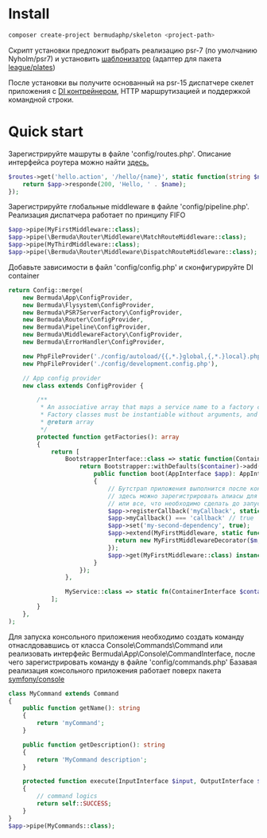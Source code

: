 # Install
```bash
composer create-project bermudaphp/skeleton <project-path>
````
Cкрипт установки предложит выбрать реализацию psr-7 (по умолчанию Nyholm/psr7)
и установить <a href="https://github.com/bermudaphp/templater">шаблонизатор</a> (адаптер для пакета <a href="https://platesphp.com/">league/plates</a>)

После установки вы получите основанный на psr-15 диспатчере скелет приложения с <a href="https://php-di.org/">DI контрейнером</a>, HTTP маршрутизацией и поддержкой командной строки.

# Quick start

Зарегистрируйте машруты в файле 'config/routes.php'.
Описание интерфейса роутера можно найти <a href="https://github.com/bermudaphp/router">здесь.</a>
```php
$routes->get('hello.action', '/hello/{name}', static function(string $name) use ($app): ResponseInterface {
    return $app->responde(200, 'Hello, ' . $name);
});
````

Зарегистрируйте глобальные middleware в файле 'config/pipeline.php'.
Реализация диспатчера работает по принципу FIFO

```php
$app->pipe(MyFirstMiddleware::class);
$app->pipe(\Bermuda\Router\Middleware\MatchRouteMiddleware::class);
$app->pipe(MyThirdMiddleware::class);
$app->pipe(\Bermuda\Router\Middleware\DispatchRouteMiddleware::class);
````
Добавьте зависимости в файл 'config/config.php' и сконфигурируйте DI container

```php
return Config::merge(
    new Bermuda\App\ConfigProvider,
    new Bermuda\Flysystem\ConfigProvider,
    new Bermuda\PSR7ServerFactory\ConfigProvider,
    new Bermuda\Router\ConfigProvider,
    new Bermuda\Pipeline\ConfigProvider,
    new Bermuda\MiddlewareFactory\ConfigProvider,
    new Bermuda\ErrorHandler\ConfigProvider,

    new PhpFileProvider('./config/autoload/{{,*.}global,{,*.}local}.php'),
    new PhpFileProvider('./config/development.config.php'),

    // App config provider
    new class extends ConfigProvider {

        /**
         * An associative array that maps a service name to a factory class name, or any callable.
         * Factory classes must be instantiable without arguments, and callable once instantiated (i.e., implement the __invoke() method).
         * @return array
         */
        protected function getFactories(): array
        {
            return [
                BootstrapperInterface::class => static function(ContainerInterface $container): Bootstrapper {
                    return Bootstrapper::withDefaults($container)->add(new class implements BootstrapperInterface {
                        public function boot(AppInterface $app): AppInterface
                        {
                            // Бутстрап приложения выполнится после конфигурации контейнера
                            // здесь можно зарегистрировать алиасы для функций экземпляра приложения или установить новые сущности в контейнер
                            // или все, что необходимо cделать до запуска приложения, но после конфигурации контейнера
                            $app->registerCallback('myCallback', static fn() => 'callback');
                            $app->myCallback() === 'callback' // true
                            $app->set('my-second-dependency', true);
                            $app->extend(MyFirstMiddleware, static function(MyFirstMiddleware $m, AppInterface $app) {
                              return new MyFirstMiddlewareDecorator($m, $app->get('my-second-dependency'));
                            });
                            $app->get(MyFirstMiddleware::class) instanceof MyFirstMiddlewareDecorator // true
                        }
                    });
                },

                MyService::class => static fn(ContainerInterface $container) => new MyService($container->get(MyDependency::class)),
            ];
        }
    },
);
```
Для запуска консольного приложения необходимо создать команду отнаслдовавшись от класса Console\Commands\Command
или реализовать интерфейс Bermuda\App\Console\CommandInterface, после чего зарегистрировать команду в файле 'config/commands.php'
Базавая реализация консольного приложения работает поверх пакета <a href="https://github.com/symfony/console">symfony/console</a>
```php
class MyCommand extends Command
{
    public function getName(): string
    {
        return 'myCommand';
    }

    public function getDescription(): string
    {
        return 'MyCommand description';
    }

    protected function execute(InputInterface $input, OutputInterface $output)
    {
        // command logics
        return self::SUCCESS;
    }
}
$app->pipe(MyCommands::class);
````
